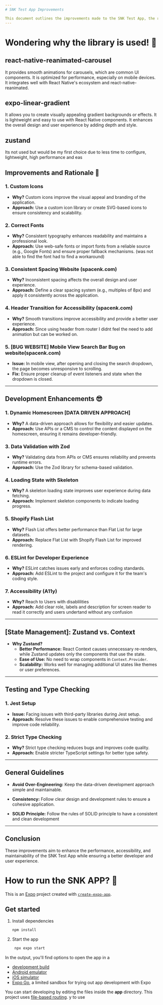```yaml
---
# SNK Test App Improvements

This document outlines the improvements made to the SNK Test App, the rationale behind each change, and the approaches used to enhance the application.
---
```


# Wondering why the library is used! 🧐

## react-native-reanimated-carousel

It provides smooth animations for carousels, which are common UI components.
It is optimized for performance, especially on mobile devices.
It integrates well with React Native's ecosystem and react-native-reanimated.

## expo-linear-gradient

It allows you to create visually appealing gradient backgrounds or effects.
It is lightweight and easy to use with React Native components.
It enhances the overall design and user experience by adding depth and style.

## zustand

Its not used but would be my first choice due to less time to configure, lightweight, high performance and eas

## Improvements and Rationale 🤨

### 1. Custom Icons

- **Why?** Custom icons improve the visual appeal and branding of the application.
- **Approach:** Use a custom icon library or create SVG-based icons to ensure consistency and scalability.

### 2. Correct Fonts

- **Why?** Consistent typography enhances readability and maintains a professional look.
- **Approach:** Use web-safe fonts or import fonts from a reliable source (e.g., Google Fonts) and ensure proper fallback mechanisms.
  (was not able to find the font had to find a workaround)

### 3. Consistent Spacing Website (spacenk.com)

- **Why?** Inconsistent spacing affects the overall design and user experience.
- **Approach:** Define a clear spacing system (e.g., multiples of 8px) and apply it consistently across the application.

### 4. Header Transition for Accessibility (spacenk.com)

- **Why?** Smooth transitions improve accessibility and provide a better user experience.
- **Approach:** Since using header from router I didnt feel the need to add animation but can be worked on.

### 5. [BUG WEBSITE] Mobile View Search Bar Bug on website(spacenk.com)

- **Issue:** In mobile view, after opening and closing the search dropdown, the page becomes unresponsive to scrolling.
- **Fix:** Ensure proper cleanup of event listeners and state when the dropdown is closed.

---

## Development Enhancements 😎

### 1. Dynamic Homescreen [DATA DRIVEN APPROACH]

- **Why?** A data-driven approach allows for flexibility and easier updates.
- **Approach:** Use APIs or a CMS to control the content displayed on the homescreen, ensuring it remains developer-friendly.

### 3. Data Validation with Zod

- **Why?** Validating data from APIs or CMS ensures reliability and prevents runtime errors.
- **Approach:** Use the Zod library for schema-based validation.

### 4. Loading State with Skeleton

- **Why?** A skeleton loading state improves user experience during data fetching.
- **Approach:** Implement skeleton components to indicate loading progress.

### 5. Shopify Flash List

- **Why?** Flash List offers better performance than Flat List for large datasets.
- **Approach:** Replace Flat List with Shopify Flash List for improved rendering.

### 6. ESLint for Developer Experience

- **Why?** ESLint catches issues early and enforces coding standards.
- **Approach:** Add ESLint to the project and configure it for the team's coding style.

### 7. Accessibility (A11y)

- **Why?** Reach to Users with disablilities
- **Approach:** Add clear role, labels and description for screen reader to read it correctly and users undertand without any confusion

---

## [State Management]: Zustand vs. Context

- **Why Zustand?**
  - **Better Performance:** React Context causes unnecessary re-renders, while Zustand updates only the components that use the state.
  - **Ease of Use:** No need to wrap components in `Context.Provider`.
  - **Scalability:** Works well for managing additional UI states like themes or user preferences.

---

## Testing and Type Checking

### 1. Jest Setup

- **Issue:** Facing issues with third-party libraries during Jest setup.
- **Approach:** Resolve these issues to enable comprehensive testing and improve code reliability.

### 2. Strict Type Checking

- **Why?** Strict type checking reduces bugs and improves code quality.
- **Approach:** Enable stricter TypeScript settings for better type safety.

---

## General Guidelines

- **Avoid Over-Engineering:** Keep the data-driven development approach simple and maintainable.
- **Consistency:** Follow clear design and development rules to ensure a cohesive application.

- **SOLID Principle:** Follow the rules of SOLID principle to have a consistent and clean development

---

## Conclusion

These improvements aim to enhance the performance, accessibility, and maintainability of the SNK Test App while ensuring a better developer and user experience.

# How to run the SNK APP? 👋

This is an [Expo](https://expo.dev) project created with [`create-expo-app`](https://www.npmjs.com/package/create-expo-app).

## Get started

1. Install dependencies

   ```bash
   npm install
   ```

2. Start the app

   ```bash
    npx expo start
   ```

In the output, you'll find options to open the app in a

- [development build](https://docs.expo.dev/develop/development-builds/introduction/)
- [Android emulator](https://docs.expo.dev/workflow/android-studio-emulator/)
- [iOS simulator](https://docs.expo.dev/workflow/ios-simulator/)
- [Expo Go](https://expo.dev/go), a limited sandbox for trying out app development with Expo

You can start developing by editing the files inside the **app** directory. This project uses [file-based routing](https://docs.expo.dev/router/introduction).
y to use
